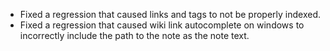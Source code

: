 - Fixed a regression that caused links and tags to not be properly indexed.
- Fixed a regression that caused wiki link autocomplete on windows to incorrectly include the path to the note as the note text.